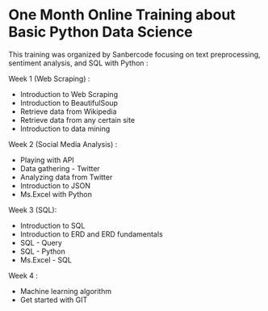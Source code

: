 # One Month Online Training about Basic Python Data Science
This training was organized by Sanbercode focusing on text preprocessing, sentiment analysis, and SQL with Python :

Week 1 (Web Scraping) :
- Introduction to Web Scraping
- Introduction to BeautifulSoup
- Retrieve data from Wikipedia
- Retrieve data from any certain site
- Introduction to data mining

Week 2 (Social Media Analysis) :
- Playing with API
- Data gathering - Twitter
- Analyzing data from Twitter
- Introduction to JSON
- Ms.Excel with Python

Week 3 (SQL):
- Introduction to SQL
- Introduction to ERD and ERD fundamentals
- SQL - Query
- SQL - Python
- Ms.Excel - SQL

Week 4 :
- Machine learning algorithm
- Get started with GIT
